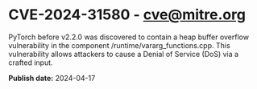 # CVE-2024-31580 - cve@mitre.org

PyTorch before v2.2.0 was discovered to contain a heap buffer overflow vulnerability in the component /runtime/vararg_functions.cpp. This vulnerability allows attackers to cause a Denial of Service (DoS) via a crafted input.

**Publish date:** 2024-04-17
